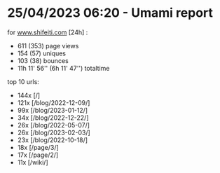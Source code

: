 # 25/04/2023 06:20 - Umami report
for www.shifeiti.com [24h] :

 - 611 (353) page views
 - 154 (57) uniques
 - 103 (38) bounces
 - 11h 11' 56'' (6h 11' 47'') totaltime


top 10 urls:
 - 144x [/]
 - 121x [/blog/2022-12-09/]
 - 99x [/blog/2023-01-12/]
 - 34x [/blog/2022-12-22/]
 - 26x [/blog/2022-05-07/]
 - 26x [/blog/2023-02-03/]
 - 23x [/blog/2022-10-18/]
 - 18x [/page/3/]
 - 17x [/page/2/]
 - 11x [/wiki/]


